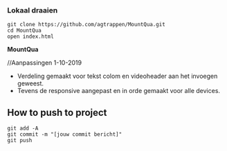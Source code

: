 ### Lokaal draaien

```
git clone https://github.com/agtrappen/MountQua.git
cd MountQua
open index.html
```
**MountQua**

//Aanpassingen 1-10-2019
* Verdeling gemaakt voor tekst colom en videoheader aan het invoegen geweest.
* Tevens de responsive aangepast en in orde gemaakt voor alle devices. 

## How to push to project

```
git add -A
git commit -m "[jouw commit bericht]"
git push
```
